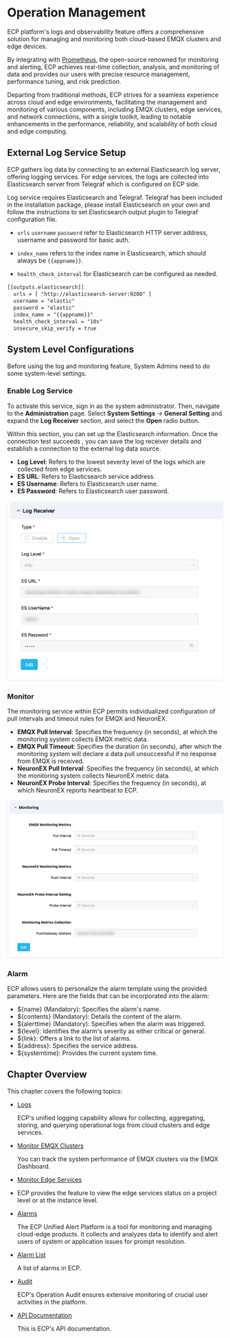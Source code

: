 # Operation Management

ECP platform's logs and observability feature offers a comprehensive solution for managing and monitoring both cloud-based EMQX clusters and edge devices. 

By integrating with [Prometheus](https://prometheus.io/docs/introduction/overview/), the open-source renowned for monitoring and alerting, ECP achieves real-time collection, analysis, and monitoring of data and provides our users with precise resource management, performance tuning, and risk prediction. 

Departing from traditional methods, ECP strives for a seamless experience across cloud and edge environments, facilitating the management and monitoring of various components, including EMQX clusters, edge services, and network connections, with a single toolkit, leading to notable enhancements in the performance, reliability, and scalability of both cloud and edge computing.

## External Log Service Setup

ECP gathers log data by connecting to an external Elasticsearch log server, offering logging services. For edge services, the logs are collected into Elasticsearch server from Telegraf which is configured on ECP side.

Log service requires Elasticsearch and Telegraf. Telegraf has been included in the installation package, please install Elasticsearch on your own and follow the instructions to set Elasticsearch output plugin to Telegraf configuration file.

- `urls`  `username`  `password` refer to Elasticsearch HTTP server address, username and password for basic auth.

- `index_name` refers to the index name in Elasticsearch, which should always be <code v-pre>{{appname}}</code>.
- `health_check_interval` for Elasticsearch can be configured as needed.

```
[[outputs.elasticsearch]]
  urls = [ "http://elasticsearch-server:9200" ]
  username = "elastic"
  password = "elastic"
  index_name = "{{appname}}"
  health_check_interval = "10s"
  insecure_skip_verify = true
```

## System Level Configurations

Before using the log and monitoring feature, System Admins need to do some system-level settings. 

### Enable Log Service

To activate this service, sign in as the system administrator. Then, navigate to the **Administration** page. Select **System Settings** -> **General Setting** and expand the **Log Receiver** section, and select the **Open** radio button.

Within this section, you can set up the Elasticsearch information. Once the connection test succeeds , you can save the log receiver details and establish a connection to the external log data source.

- **Log Level**: Refers to the lowest severity level of the logs which are collected from edge services.
- **ES URL**: Refers to Elasticsearch service address.
- **ES Username**: Refers to Elasticsearch user name.
- **ES Password**: Refers to Elasticsearch user password.

<img src="./_assets/manager-setting-log.png" alt="log-receiver-config" style="zoom:80%;" />

### Monitor

The monitoring service within ECP permits individualized configuration of pull intervals and timeout rules for EMQX and NeuronEX.

- **EMQX Pull Interval**: Specifies the frequency (in seconds), at which the monitoring system collects EMQX metric data.
- **EMQX Pull Timeout**: Specifies the duration (in seconds), after which the monitoring system will declare a data pull unsuccessful if no response from EMQX is received.
- **NeuronEX Pull Interval**: Specifies the frequency (in seconds), at which the monitoring system collects NeuronEX metric data.
- **NeuronEX Probe Interval**: Specifies the frequency (in seconds), at which NeuronEX reports heartbeat to ECP.

<img src="./_assets/manager-setting-monitor.png" alt="monitor-config" style="zoom:80%;" />

### Alarm

ECP allows users to personalize the alarm template using the provided parameters. Here are the fields that can be incorporated into the alarm:

- ${name} (Mandatory): Specifies the alarm's name.
- ${contents} (Mandatory): Details the content of the alarm.
- ${alerttime} (Mandatory): Specifies when the alarm was triggered.
- ${level}: Identifies the alarm's severity as either critical or general.
- ${link}: Offers a link to the list of alarms.
- ${address}: Specifies the service address.
- ${systemtime}: Provides the current system time.

## Chapter Overview

This chapter covers the following topics:

- [Logs](../log/introduction.md)

  ECP's unified logging capability allows for collecting, aggregating, storing, and querying operational logs from cloud clusters and edge services. 

- [Monitor EMQX Clusters](https://docs.emqx.com/en/enterprise/v4.4/getting-started/dashboard-ee.html)

  You can track the system performance of EMQX clusters via the EMQX Dashboard. 

- [Monitor Edge Services](./monitor_edge.md)

- ECP provides the feature to view the edge services status on a project level or at the instance level. 

- [Alarms](./alarm_rules)

  The ECP Unified Alert Platform is a tool for monitoring and managing cloud-edge products. It collects and analyzes data to identify and alert users of system or application issues for prompt resolution. 

- [Alarm List](./rules.md)

  A list of alarms in ECP.

- [Audit](../system_admin/operation_audit.md)

  ECP's Operation Audit ensures extensive monitoring of crucial user activities in the platform. 

- [API Documentation](https://docs.emqx.com/en/emqx-ecp/latest/api/api-docs.html)

  This is ECP's API documentation.